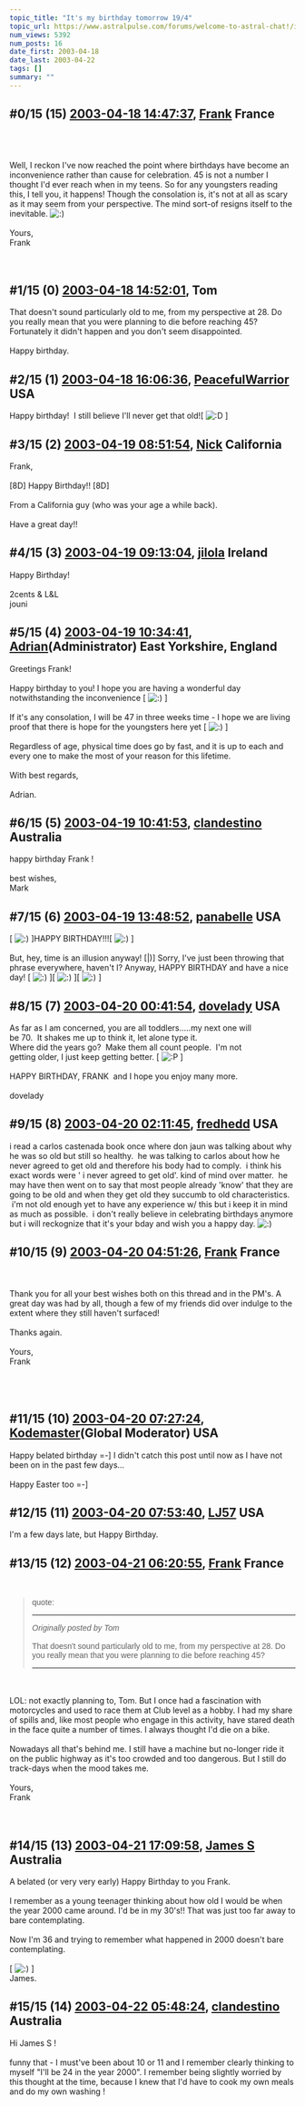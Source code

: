 ```yaml
---
topic_title: "It's my birthday tomorrow 19/4"
topic_url: https://www.astralpulse.com/forums/welcome-to-astral-chat!/it-s-my-birthday-tomorrow-194
num_views: 5392
num_posts: 16
date_first: 2003-04-18
date_last: 2003-04-22
tags: []
summary: ""
---
```


## \#0/15 (15) [2003-04-18 14:47:37](https://www.astralpulse.com/forums/index.php?msg=119923), [Frank](https://www.astralpulse.com/forums/profile/?u=359) France ##
<section>
<br>
<br>
<br>
Well, I reckon I've now reached the point where birthdays have become an inconvenience rather than cause for celebration. 45 is not a number I thought I'd ever reach when in my teens. So for any youngsters reading this, I tell you, it happens! Though the consolation is, it's not at all as scary as it may seem from your perspective. The mind sort-of resigns itself to the inevitable.
<img alt=":)" class="smiley" src="https://www.astralpulse.com/forums/Smileys/fugue/smiley.png" title="Smiley"/>
<br>
<br>
Yours,
<br>
Frank
<br>
<br>
<br>
</section>

## \#1/15 (0) [2003-04-18 14:52:01](https://www.astralpulse.com/forums/index.php?msg=28422), Tom  ##
<section>
That doesn't sound particularly old to me, from my perspective at 28. Do you really mean that you were planning to die before reaching 45? Fortunately it didn't happen and you don't seem disappointed.
<br>
<br>
Happy birthday.
<br>
</section>

## \#2/15 (1) [2003-04-18 16:06:36](https://www.astralpulse.com/forums/index.php?msg=28426), [PeacefulWarrior](https://www.astralpulse.com/forums/profile/?u=230) USA ##
<section>
Happy birthday!  I still believe I'll never get that old![
<img alt=":D" class="smiley" src="https://www.astralpulse.com/forums/Smileys/fugue/cheesy.png" title="Cheesy"/>
]
</section>

## \#3/15 (2) [2003-04-19 08:51:54](https://www.astralpulse.com/forums/index.php?msg=28471), [Nick](https://www.astralpulse.com/forums/profile/?u=2080) California ##
<section>
Frank,
<br>
<br>
[8D] Happy Birthday!! [8D]
<br>
<br>
From a California guy (who was your age a while back).
<br>
<br>
Have a great day!!
</section>

## \#4/15 (3) [2003-04-19 09:13:04](https://www.astralpulse.com/forums/index.php?msg=28472), [jilola](https://www.astralpulse.com/forums/profile/?u=755) Ireland ##
<section>
Happy Birthday!
<br>
<br>
2cents &amp; L&amp;L
<br>
jouni
</section>

## \#5/15 (4) [2003-04-19 10:34:41](https://www.astralpulse.com/forums/index.php?msg=28474), [Adrian](https://www.astralpulse.com/forums/profile/?u=31)(Administrator) East Yorkshire, England ##
<section>
Greetings Frank!
<br>
<br>
Happy birthday to you! I hope you are having a wonderful day notwithstanding the inconvenience [
<img alt=":)" class="smiley" src="https://www.astralpulse.com/forums/Smileys/fugue/smiley.png" title="Smiley"/>
]
<br>
<br>
If it's any consolation, I will be 47 in three weeks time - I hope we are living proof that there is hope for the youngsters here yet [
<img alt=":)" class="smiley" src="https://www.astralpulse.com/forums/Smileys/fugue/smiley.png" title="Smiley"/>
]
<br>
<br>
Regardless of age, physical time does go by fast, and it is up to each and every one to make the most of your reason for this lifetime.
<br>
<br>
With best regards,
<br>
<br>
Adrian.
<br>
</section>

## \#6/15 (5) [2003-04-19 10:41:53](https://www.astralpulse.com/forums/index.php?msg=28475), [clandestino](https://www.astralpulse.com/forums/profile/?u=691) Australia ##
<section>
happy birthday Frank !
<br>
<br>
best wishes,
<br>
Mark
</section>

## \#7/15 (6) [2003-04-19 13:48:52](https://www.astralpulse.com/forums/index.php?msg=28483), [panabelle](https://www.astralpulse.com/forums/profile/?u=1817) USA ##
<section>
[
<img alt=":)" class="smiley" src="https://www.astralpulse.com/forums/Smileys/fugue/smiley.png" title="Smiley"/>
]HAPPY BIRTHDAY!!![
<img alt=":)" class="smiley" src="https://www.astralpulse.com/forums/Smileys/fugue/smiley.png" title="Smiley"/>
]
<br>
<br>
But, hey, time is an illusion anyway! [|)] Sorry, I've just been throwing that phrase everywhere, haven't I? Anyway, HAPPY BIRTHDAY and have a nice day! [
<img alt=":)" class="smiley" src="https://www.astralpulse.com/forums/Smileys/fugue/smiley.png" title="Smiley"/>
][
<img alt=":)" class="smiley" src="https://www.astralpulse.com/forums/Smileys/fugue/smiley.png" title="Smiley"/>
][
<img alt=":)" class="smiley" src="https://www.astralpulse.com/forums/Smileys/fugue/smiley.png" title="Smiley"/>
]
</section>

## \#8/15 (7) [2003-04-20 00:41:54](https://www.astralpulse.com/forums/index.php?msg=28511), [dovelady](https://www.astralpulse.com/forums/profile/?u=1295) USA ##
<section>
As far as I am concerned, you are all toddlers.....my next one will
<br>
be 70.  It shakes me up to think it, let alone type it.
<br>
Where did the years go?  Make them all count people.  I'm not
<br>
getting older, I just keep getting better. [
<img alt=":P" class="smiley" src="https://www.astralpulse.com/forums/Smileys/fugue/tongue.png" title="Tongue"/>
]
<br>
<br>
HAPPY BIRTHDAY, FRANK  and I hope you enjoy many more.
<br>
<br>
dovelady
</section>

## \#9/15 (8) [2003-04-20 02:11:45](https://www.astralpulse.com/forums/index.php?msg=28512), [fredhedd](https://www.astralpulse.com/forums/profile/?u=692) USA ##
<section>
i read a carlos castenada book once where don jaun was talking about why he was so old but still so healthy.  he was talking to carlos about how he never agreed to get old and therefore his body had to comply.  i think his exact words were ' i never agreed to get old'. kind of mind over matter.  he may have then went on to say that most people already 'know' that they are going to be old and when they get old they succumb to old characteristics.  i'm not old enough yet to have any experience w/ this but i keep it in mind as much as possible.  i don't really believe in celebrating birthdays anymore but i will reckognize that it's your bday and wish you a happy day.
<img alt=":)" class="smiley" src="https://www.astralpulse.com/forums/Smileys/fugue/smiley.png" title="Smiley"/>
</section>

## \#10/15 (9) [2003-04-20 04:51:26](https://www.astralpulse.com/forums/index.php?msg=28517), [Frank](https://www.astralpulse.com/forums/profile/?u=359) France ##
<section>
<br>
<br>
Thank you for all your best wishes both on this thread and in the PM's. A great day was had by all, though a few of my friends did over indulge to the extent where they still haven't surfaced!
<br>
<br>
Thanks again.
<br>
<br>
Yours,
<br>
Frank
<br>
<br>
<br>
<br>
</section>

## \#11/15 (10) [2003-04-20 07:27:24](https://www.astralpulse.com/forums/index.php?msg=28521), [Kodemaster](https://www.astralpulse.com/forums/profile/?u=426)(Global Moderator) USA ##
<section>
Happy belated birthday =-] I didn't catch this post until now as I have not been on in the past few days...
<br>
<br>
Happy Easter too =-]
</section>

## \#12/15 (11) [2003-04-20 07:53:40](https://www.astralpulse.com/forums/index.php?msg=28527), [LJ57](https://www.astralpulse.com/forums/profile/?u=1835) USA ##
<section>
I'm a few days late, but Happy Birthday.
</section>

## \#13/15 (12) [2003-04-21 06:20:55](https://www.astralpulse.com/forums/index.php?msg=28613), [Frank](https://www.astralpulse.com/forums/profile/?u=359) France ##
<section>
<br>
<blockquote id='"quote"'>
 <font face='"Arial"' id='"quote"' size='"1"'>
  quote:
  <hr height='"1"' id='"quote"' noshade=""/>
  <i>
   Originally posted by Tom
  </i>
  <br>
  <br>
  That doesn't sound particularly old to me, from my perspective at 28. Do you really mean that you were planning to die before reaching 45?
  <br>
  <hr height='"1"' id='"quote"' noshade=""/>
 </font>
</blockquote>
<br>
<br>
LOL: not exactly planning to, Tom. But I once had a fascination with motorcycles and used to race them at Club level as a hobby. I had my share of spills and, like most people who engage in this activity, have stared death in the face quite a number of times. I always thought I'd die on a bike.
<br>
<br>
Nowadays all that's behind me. I still have a machine but no-longer ride it on the public highway as it's too crowded and too dangerous. But I still do track-days when the mood takes me.
<br>
<br>
Yours,
<br>
Frank
<br>
<br>
<br>
</section>

## \#14/15 (13) [2003-04-21 17:09:58](https://www.astralpulse.com/forums/index.php?msg=28665), [James S](https://www.astralpulse.com/forums/profile/?u=759) Australia ##
<section>
A belated (or very very early) Happy Birthday to you Frank.
<br>
<br>
I remember as a young teenager thinking about how old I would be when the year 2000 came around. I'd be in my 30's!! That was just too far away to bare contemplating.
<br>
<br>
Now I'm 36 and trying to remember what happened in 2000 doesn't bare contemplating.
<br>
<br>
[
<img alt=":)" class="smiley" src="https://www.astralpulse.com/forums/Smileys/fugue/smiley.png" title="Smiley"/>
]
<br>
James.
</section>

## \#15/15 (14) [2003-04-22 05:48:24](https://www.astralpulse.com/forums/index.php?msg=28703), [clandestino](https://www.astralpulse.com/forums/profile/?u=691) Australia ##
<section>
Hi James S !
<br>
<br>
funny that - I must've been about 10 or 11 and I remember clearly thinking to myself "I'll be 24 in the year 2000". I remember being slightly worried by this thought at the time, because I knew that I'd have to cook my own meals and do my own washing !
</section>